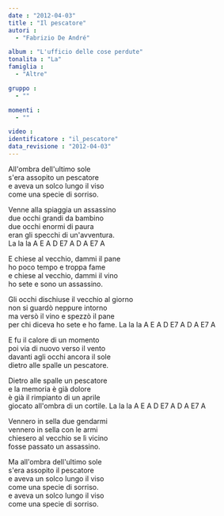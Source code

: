 ```yaml
---
date : "2012-04-03"
title : "Il pescatore"
autori : 
  - "Fabrizio De André"

album : "L'ufficio delle cose perdute"
tonalita : "La"
famiglia : 
  - "Altre"

gruppo : 
  - ""

momenti : 
  - ""

video : 
identificatore : "il_pescatore"
data_revisione : "2012-04-03"
---
```

  
  
  
All'ombra dell'ultimo sole  
s'era assopito un pescatore  
e aveva un solco lungo il viso  
come una specie di sorriso.  
  
  
Venne alla spiaggia un assassino  
 due occhi grandi da bambino  
due occhi enormi di paura  
eran gli specchi di un'avventura.  
La la la A E A D E7 A D A E7 A  
  
  
  
E chiese al vecchio, dammi il pane  
ho poco tempo e troppa fame  
e chiese al vecchio, dammi il vino  
ho sete e sono un assassino.  
  
  
Gli occhi dischiuse il vecchio al giorno  
non si guardò neppure intorno  
ma versò il vino e spezzò il pane  
per chi diceva ho sete e ho fame. La la la A E A D E7 A D A E7 A  
  
  
E fu il calore di un momento  
poi via di nuovo verso il vento  
davanti agli occhi ancora il sole  
dietro alle spalle un pescatore.  
  
  
Dietro alle spalle un pescatore  
e la memoria è già dolore  
è già il rimpianto di un aprile  
giocato all'ombra di un cortile. La la la A E A D E7 A D A E7 A  
  
  
Vennero in sella due gendarmi  
vennero in sella con le armi  
chiesero al vecchio se lì vicino  
fosse passato un assassino.  
  
  
Ma all'ombra dell'ultimo sole  
s'era assopito il pescatore  
e aveva un solco lungo il viso  
come una specie di sorriso.  
e aveva un solco lungo il viso  
come una specie di sorriso.  
  
  
  
